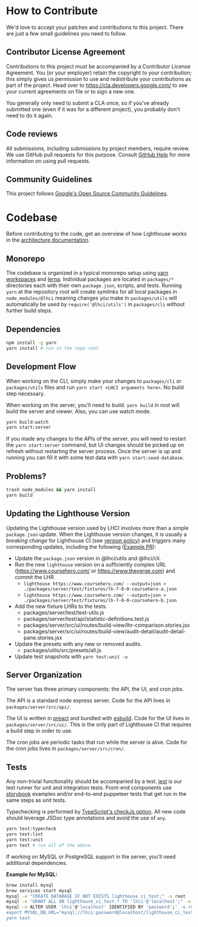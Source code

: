 # How to Contribute

We'd love to accept your patches and contributions to this project. There are
just a few small guidelines you need to follow.

## Contributor License Agreement

Contributions to this project must be accompanied by a Contributor License
Agreement. You (or your employer) retain the copyright to your contribution;
this simply gives us permission to use and redistribute your contributions as
part of the project. Head over to <https://cla.developers.google.com/> to see
your current agreements on file or to sign a new one.

You generally only need to submit a CLA once, so if you've already submitted one
(even if it was for a different project), you probably don't need to do it
again.

## Code reviews

All submissions, including submissions by project members, require review. We
use GitHub pull requests for this purpose. Consult
[GitHub Help](https://help.github.com/articles/about-pull-requests/) for more
information on using pull requests.

## Community Guidelines

This project follows [Google's Open Source Community
Guidelines](https://opensource.google.com/conduct/).

# Codebase

Before contributing to the code, get an overview of how Lighthouse works in the [architecture documentation](./docs/architecture.md).

## Monorepo

The codebase is organized in a typical monorepo setup using [yarn workspaces](https://classic.yarnpkg.com/en/docs/workspaces/) and [lerna](https://github.com/lerna/lerna). Individual packages are located in `packages/*` directories each with their own `package.json`, scripts, and tests. Running `yarn` at the repository root will create symlinks for all local packages in `node_modules/@lhci` meaning changes you make in `packages/utils` will automatically be used by `require('@lhci/utils')` in `packages/cli` without further build steps.

## Dependencies

```bash
npm install -g yarn
yarn install # run in the repo root
```

## Development Flow

When working on the CLI, simply make your changes to `packages/cli` or `packages/utils` files and run `yarn start <LHCI arguments here>`. No build step necessary.

When working on the server, you'll need to build. `yarn build` in root will build the server and viewer. Also, you can use watch mode.

```sh
yarn build:watch
yarn start:server
```

If you made any changes to the APIs of the server, you will need to restart the `yarn start:server` command, but UI changes should be picked up on refresh without restarting the server process. Once the server is up and running you can fill it with some test data with `yarn start:seed-database`.

## Problems?

```sh
trash node_modules && yarn install
yarn build
```

## Updating the Lighthouse Version

Updating the Lighthouse version used by LHCI involves more than a simple `package.json` update. When the Lighthouse version changes, it is usually a _breaking change_ for Lighthouse CI (see [version policy](./docs/version-policy.md)) and triggers many corresponding updates, including the following ([Example PR](https://github.com/GoogleChrome/lighthouse-ci/pull/621)):

- Update the `package.json` version in @lhci/utils and @lhci/cli.
- Run the new `lighthouse` version on a sufficiently complex URL (https://www.coursehero.com/ or https://www.theverge.com) and commit the LHR.
  - `lighthouse https://www.coursehero.com/ --output=json > ./packages/server/test/fixtures/lh-7-0-0-coursehero-a.json`
  - `lighthouse https://www.coursehero.com/ --output=json > ./packages/server/test/fixtures/lh-7-0-0-coursehero-b.json`
- Add the new fixture LHRs to the tests.
  - packages/server/test/test-utils.js
  - packages/server/test/api/statistic-definitions.test.js
  - packages/server/src/ui/routes/build-view/lhr-comparison.stories.jsx
  - packages/server/src/ui/routes/build-view/audit-detail/audit-detail-pane.stories.jsx
- Update the presets with any new or removed audits.
  - packages/utils/src/presets/all.js
- Update test snapshots with `yarn test:unit -u`

## Server Organization

The server has three primary components: the API, the UI, and cron jobs.

The API is a standard node express server. Code for the API lives in `packages/server/src/api/`.

The UI is written in [preact](https://preactjs.com/) and bundled with [esbuild](https://esbuild.github.io/). Code for the UI lives in `packages/server/src/ui/`. This is the only part of Lighthouse CI that requires a build step in order to use.

The cron jobs are periodic tasks that run while the server is alive. Code for the cron jobs lives in `packages/server/src/cron/`.

## Tests

Any non-trivial functionality should be accompanied by a test. [jest](https://jestjs.io/) is our test runner for unit and integration tests. Front-end components use [storybook](https://storybook.js.org/) examples and/or end-to-end puppeteer tests that get run in the same steps as unit tests.

Typechecking is performed by [TypeScript's checkJs option](https://www.typescriptlang.org/docs/handbook/type-checking-javascript-files.html). All new code should leverage JSDoc type annotations and avoid the use of `any`.

```bash
yarn test:typecheck
yarn test:lint
yarn test:unit
yarn test # run all of the above
```

If working on MySQL or PostgreSQL support in the server, you'll need additional dependencies.

**Example for MySQL:**

```bash
brew install mysql
brew services start mysql
mysql -e "CREATE DATABASE IF NOT EXISTS lighthouse_ci_test;" -u root
mysql -e "GRANT ALL ON lighthouse_ci_test.* TO 'lhci'@'localhost';" -u root
mysql -e ALTER USER 'lhci'@'localhost' IDENTIFIED BY 'password';' -u root
export MYSQL_DB_URL="mysql://lhci:password@localhost/lighthouse_ci_test"
yarn test
```
